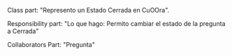 Class part:  "Represento un Estado Cerrada  en CuOOra".

Responsibility part: "Lo que hago:  Permito cambiar el estado de la pregunta a Cerrada"

Collaborators Part: "Pregunta"